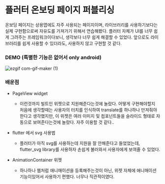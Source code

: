 # 플러터 온보딩 페이지 퍼블리싱

온보딩 페이지는 상용앱에도 자주 사용되는 페이지이며, 라이브러리를 사용하기보다는 실제 구현함으로써 자유도를 가져가기 위해서 연습해봤다.
플러터 자체가 UI를 너무 쉽게 그려주는 프레임워크이다보니, 생각보다 너무 쉽게 해결할 수 있었다. 
앞으로도 라이브러리를 쉽게 사용할 수 있더라도, 사용하지 않고 구현할 것 같다.


### DEMO (특별한 기능은 없어서 only android)
![ezgif com-gif-maker (1)](https://user-images.githubusercontent.com/69495129/193509159-5101b953-e010-44e4-a294-68f18b59917c.gif)



### 배운점

- PageView widget
  - 이런것까지 빌트인 위젯으로 지원해준다는것에 놀랐다. 어떻게 구현해야할지 처음에 생각할때는 사용자의 터치를 인식하여 translate를 하나하나 만져줘야한다고 생각했지만, 이 위젯은 여러 이미지 및 컴포넌트들을 슬라이드 형태로 자동으로 보여준다는것에 놀랐다. 자주 이용할 것 같다..

- flutter 에서 svg 사용법
  - 플러터가 아직 svg를 사용하는데 지원을 잘 안해준다고 들었었는데, flutter_svg library를 사용하자 손쉽게 불러와서 사용자에게 보여줄 수 있었다.

- AnimationContainer 위젯
  - 하나하나 웹처럼 애니매이션을 등록해주는것이 아닌, 위젯 자체에 애니매이션 기능이있어서 사용하기 편했다. 너무나 직관적이였다.
